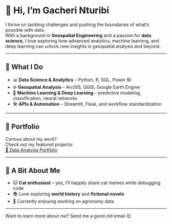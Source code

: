 # 👋 Hi, I’m Gacheri Nturibi  

I thrive on tackling challenges and pushing the boundaries of what’s possible with data.  
With a background in **Geospatial Engineering** and a passion for **data science**, I love exploring how advanced analytics, machine learning, and deep learning can unlock new insights in geospatial analysis and beyond.  

---

## 🎯 What I Do  
- 📊 **Data Science & Analytics** – Python, R, SQL, Power BI  
- 🌐 **Geospatial Analysis** – ArcGIS, QGIS, Google Earth Engine  
- 🤖 **Machine Learning & Deep Learning** – predictive modeling, classification, neural networks  
- 🛠️ **APIs & Automation** – Streamlit, Flask, and workflow standardization  

---

## 📂 Portfolio  
Curious about my work?  
Check out my featured projects:  
[🔗 Data Analysis Portfolio](https://github.com/GacheriNturibi/Data-Analysis-Portfolio)

---

## 🧩 A Bit About Me    
- 🐱 **Cat enthusiast** – yes, I’ll happily share cat memes while debugging code  
- 📚 Love exploring **world history** and **fictional novels**  
- 🌱 Currently enjoying working on agronomy data  
---
Want to learn more about me? Send me a good old email 😊
